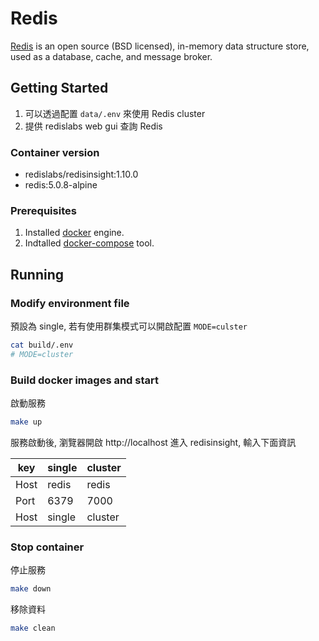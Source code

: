# Redis

[Redis] is an open source (BSD licensed), in-memory data structure store, used as a database, cache, and message broker. 

## Getting Started

1. 可以透過配置 `data/.env` 來使用 Redis cluster
2. 提供 redislabs web gui 查詢 Redis

### Container version

* redislabs/redisinsight:1.10.0
* redis:5.0.8-alpine

### Prerequisites

1. Installed [docker](https://docs.docker.com/install/) engine.
2. Indtalled [docker-compose](https://docs.docker.com/compose/) tool.

## Running

### Modify environment file

預設為 single, 若有使用群集模式可以開啟配置 `MODE=culster`

```bash
cat build/.env
# MODE=cluster
```

### Build docker images and start

啟動服務

```bash
make up
```

服務啟動後, 瀏覽器開啟 http://localhost 進入 redisinsight, 輸入下面資訊

|key|single|cluster|
|---|---|---|
|Host|redis|redis|
|Port|6379|7000|
|Host|single|cluster|

### Stop container

停止服務

```bash
make down
```

移除資料

```bash
make clean
```

[Redis]: https://redis.io/
